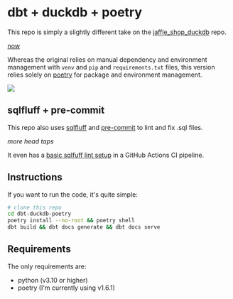 # dbt + duckdb + poetry

This repo is simply a slightly different take on the
[jaffle_shop_duckdb](https://github.com/dbt-labs/jaffle_shop_duckdb) repo.

[now](https://github.com/CODZR/dbt-dagster-poetry)

Whereas the original relies on manual dependency and environment management with `venv` and
 `pip` and `requirements.txt` files, this version relies solely on [poetry](https://python-poetry.org/)
for package and environment management.

![](https://i.imgur.com/QDYNC3m.gif)

## sqlfluff + pre-commit
This repo also uses [sqlfluff](https://docs.sqlfluff.com/en/stable/index.html) and
[pre-commit](https://pre-commit.com/) to lint and fix .sql files.

*more head taps*

It even has a [basic sqlfuff lint setup](https://github.com/sqlfluff/sqlfluff-github-actions/tree/main/menu_of_workflows/sunrise_movement)
in a GitHub Actions CI pipeline.

## Instructions
If you want to run the code, it's quite simple:

```bash
# clone this repo
cd dbt-duckdb-poetry
poetry install --no-root && poetry shell
dbt build && dbt docs generate && dbt docs serve
```

## Requirements
The only requirements are:
- python (v3.10 or higher)
- poetry (I'm currently using v1.6.1)
